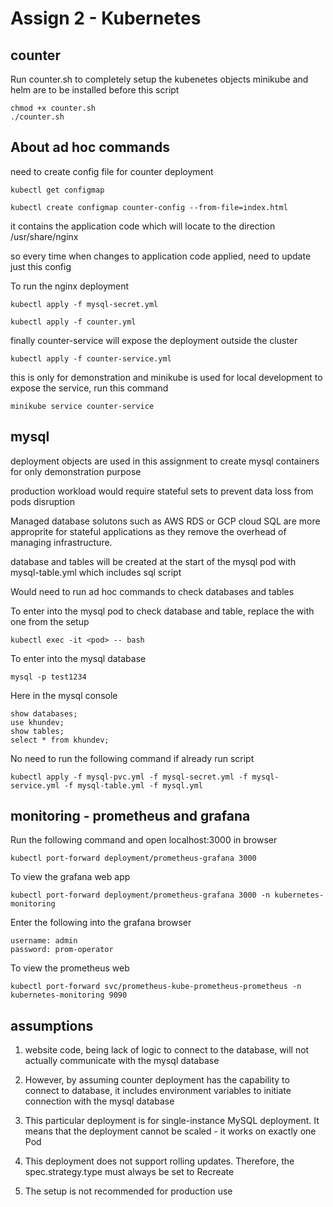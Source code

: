 # Assign 2 - Kubernetes 

## counter
Run counter.sh to completely setup the kubenetes objects
minikube and helm are to be installed before this script
```
chmod +x counter.sh
./counter.sh
```

## About ad hoc commands
need to create config file for counter deployment
```
kubectl get configmap
```
```
kubectl create configmap counter-config --from-file=index.html
```
it contains the application code which will locate to the direction /usr/share/nginx 

so every time when changes to application code applied, need to update just this config

To run the nginx deployment
```
kubectl apply -f mysql-secret.yml
```
```
kubectl apply -f counter.yml
```

finally counter-service will expose the deployment outside the cluster
```
kubectl apply -f counter-service.yml
```

this is only for demonstration and minikube is used for local development
to expose the service, run this command
```
minikube service counter-service
```

## mysql
deployment objects are used in this assignment to create mysql containers for only demonstration purpose

production workload would require stateful sets to prevent data loss from pods disruption

Managed database solutons such as AWS RDS or GCP cloud SQL are more approprite for stateful applications as they remove the overhead of managing infrastructure.

database and tables will be created at the start of the mysql pod with mysql-table.yml which includes sql script

Would need to run ad hoc commands to check databases and tables

To enter into the mysql pod to check database and table, replace the <pod> with one from the setup
``` 
kubectl exec -it <pod> -- bash
```

To enter into the mysql database
```
mysql -p test1234
```

Here in the mysql console
```
show databases;
use khundev;
show tables;
select * from khundev;
```

No need to run the following command if already run script
```
kubectl apply -f mysql-pvc.yml -f mysql-secret.yml -f mysql-service.yml -f mysql-table.yml -f mysql.yml
```

## monitoring - prometheus and grafana
Run the following command and open localhost:3000 in browser
```
kubectl port-forward deployment/prometheus-grafana 3000
```

To view the grafana web app
```
kubectl port-forward deployment/prometheus-grafana 3000 -n kubernetes-monitoring
```
Enter the following into the grafana browser
```
username: admin
password: prom-operator
```

To view the prometheus web
```
kubectl port-forward svc/prometheus-kube-prometheus-prometheus -n kubernetes-monitoring 9090
```
## assumptions
1. website code, being lack of logic to connect to the database, will not actually communicate with the mysql database

2. However, by assuming counter deployment has the capability to connect to database, it includes environment variables to initiate connection with the mysql database

3. This particular deployment is for single-instance MySQL deployment. It means that the deployment cannot be scaled - it works on exactly one Pod

4. This deployment does not support rolling updates. Therefore, the spec.strategy.type must always be set to Recreate

5. The setup is not recommended for production use